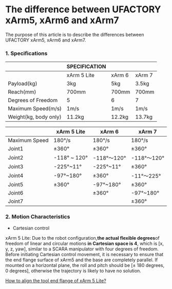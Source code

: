 

# The difference between UFACTORY xArm5, xArm6 and xArm7

The purpose of this article is to describe the differences between UFACTORY
  xArm5, xArm6 and xArm7.
### 1. Specifications
|                       | **SPECIFICATION** |        |        |
| --------------------- | ----------------- | ------ | ------ |
|                       | xArm 5 Lite       | xArm 6 | xArm 7 |
| Payload(kg)           | 3kg               | 5kg    | 3.5kg  |
| Reach(mm)             | 700mm             | 700mm  | 700mm  |
| Degrees of Freedom    | 5                 | 6      | 7      |
| Maximum Speed(m/s)    | 1m/s              | 1m/s   | 1m/s   |
| Weight(kg, body only) | 11.2kg            | 12.2kg | 13.7kg |

|               | xArm 5 Lite  | xArm 6      | xArm 7      |
| ------------- | ------------ | ----------- | ----------- |
| Maximum Speed | 180°/s       | 180°/s      | 180°/s      |
| Joint1        | ±360°        | ±360°       | ±360°       |
| Joint2        | -118° ~ 120° | -118°～120° | -118°～120° |
| Joint3        | -225°~11°    | -225°~11°   | ±360°       |
| Joint4        | -97°~180°    | ±360°       | -11°～225°  |
| Joint5        | ±360°        | -97°~180°   | ±360°       |
| Joint6        |              | ±360°       | -97°~180°   |
| Joint7        |              |             | ±360°       |



### 2. Motion Characteristics

* Cartesian control

xArm 5 Lite: Due to the robot configuration,**the actual flexible degrees**of freedom of linear and circular motions **in Cartesian space is 4**, which is \[x, y, z, yaw], similar to a SCARA manipulator with four degrees of freedom. Before initiating Cartesian control movement, it is necessary to ensure that the end flange surface of xArm5 and the base are completely parallel. If mounted on a horizontal plane, the roll and pitch should be \[± 180 degrees, 0 degrees], otherwise the trajectory is likely to have no solution.

[How to align the tool end flange of xArm 5 Lite?](../faq/how-to-align-the-tool-end-flange-of-xarm-5-lite.md)
